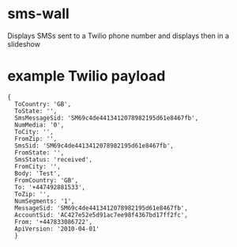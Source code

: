 # sms-wall
Displays SMSs sent to a Twilio phone number and displays then in a slideshow



# example Twilio payload
```
{ 
  ToCountry: 'GB',
  ToState: '',
  SmsMessageSid: 'SM69c4de4413412078982195d61e8467fb',
  NumMedia: '0',
  ToCity: '',
  FromZip: '',
  SmsSid: 'SM69c4de4413412078982195d61e8467fb',
  FromState: '',
  SmsStatus: 'received',
  FromCity: '',
  Body: 'Test',
  FromCountry: 'GB',
  To: '+447492881533',
  ToZip: '',
  NumSegments: '1',
  MessageSid: 'SM69c4de4413412078982195d61e8467fb',
  AccountSid: 'AC427e52e5d91ac7ee98f4367bd17ff2fc',
  From: '+447833086722',
  ApiVersion: '2010-04-01' 
  }
  ```

